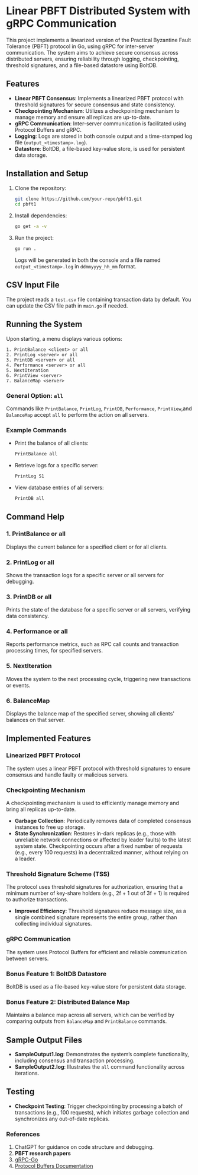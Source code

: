 # Linear PBFT Distributed System with gRPC Communication

This project implements a linearized version of the Practical Byzantine Fault Tolerance (PBFT) protocol in Go, using gRPC for inter-server communication. The system aims to achieve secure consensus across distributed servers, ensuring reliability through logging, checkpointing, threshold signatures, and a file-based datastore using BoltDB.

## Features

- **Linear PBFT Consensus**: Implements a linearized PBFT protocol with threshold signatures for secure consensus and state consistency.
- **Checkpointing Mechanism**: Utilizes a checkpointing mechanism to manage memory and ensure all replicas are up-to-date.
- **gRPC Communication**: Inter-server communication is facilitated using Protocol Buffers and gRPC.
- **Logging**: Logs are stored in both console output and a time-stamped log file (`output_<timestamp>.log`).
- **Datastore**: BoltDB, a file-based key-value store, is used for persistent data storage.

## Installation and Setup

1. Clone the repository:
   ```bash
   git clone https://github.com/your-repo/pbft1.git
   cd pbft1
   ```

2. Install dependencies:
   ```bash
   go get -a -v
   ```

3. Run the project:
   ```bash
   go run .
   ```

   Logs will be generated in both the console and a file named `output_<timestamp>.log` in `ddmmyyyy_hh_mm` format.

## CSV Input File

The project reads a `test.csv` file containing transaction data by default. You can update the CSV file path in `main.go` if needed.

## Running the System

Upon starting, a menu displays various options:

```plaintext
1. PrintBalance <client> or all
2. PrintLog <server> or all
3. PrintDB <server> or all
4. Performance <server> or all
5. NextIteration
6. PrintView <server>
7. BalanceMap <server>
```

### General Option: `all`
Commands like `PrintBalance`, `PrintLog`, `PrintDB`, `Performance`, `PrintView`,and `BalanceMap` accept `all` to perform the action on all servers.

### Example Commands

- Print the balance of all clients:
  ```bash
  PrintBalance all
  ```
- Retrieve logs for a specific server:
  ```bash
  PrintLog S1
  ```
- View database entries of all servers:
  ```bash
  PrintDB all
  ```

## Command Help

### **1. PrintBalance <client> or all**  
Displays the current balance for a specified client or for all clients.

### **2. PrintLog <server> or all**  
Shows the transaction logs for a specific server or all servers for debugging.

### **3. PrintDB <server> or all**  
Prints the state of the database for a specific server or all servers, verifying data consistency.

### **4. Performance <server> or all**  
Reports performance metrics, such as RPC call counts and transaction processing times, for specified servers.

### **5. NextIteration**  
Moves the system to the next processing cycle, triggering new transactions or events.

### **6. BalanceMap <server>**  
Displays the balance map of the specified server, showing all clients' balances on that server.

## Implemented Features

### Linearized PBFT Protocol
The system uses a linear PBFT protocol with threshold signatures to ensure consensus and handle faulty or malicious servers.

### Checkpointing Mechanism
A checkpointing mechanism is used to efficiently manage memory and bring all replicas up-to-date. 
- **Garbage Collection**: Periodically removes data of completed consensus instances to free up storage.
- **State Synchronization**: Restores in-dark replicas (e.g., those with unreliable network connections or affected by leader faults) to the latest system state. Checkpointing occurs after a fixed number of requests (e.g., every 100 requests) in a decentralized manner, without relying on a leader.

### Threshold Signature Scheme (TSS)
The protocol uses threshold signatures for authorization, ensuring that a minimum number of key-share holders (e.g., 2f + 1 out of 3f + 1) is required to authorize transactions.
- **Improved Efficiency**: Threshold signatures reduce message size, as a single combined signature represents the entire group, rather than collecting individual signatures.
  
### gRPC Communication
The system uses Protocol Buffers for efficient and reliable communication between servers.

### Bonus Feature 1: BoltDB Datastore
BoltDB is used as a file-based key-value store for persistent data storage.

### Bonus Feature 2: Distributed Balance Map
Maintains a balance map across all servers, which can be verified by comparing outputs from `BalanceMap` and `PrintBalance` commands.

## Sample Output Files

- **SampleOutput1.log**: Demonstrates the system’s complete functionality, including consensus and transaction processing.
- **SampleOutput2.log**: Illustrates the `all` command functionality across iterations.

## Testing

- **Checkpoint Testing**: Trigger checkpointing by processing a batch of transactions (e.g., 100 requests), which initiates garbage collection and synchronizes any out-of-date replicas.

### References
1. ChatGPT for guidance on code structure and debugging.
2. **PBFT research papers**
3. [gRPC-Go](https://github.com/grpc/grpc-go)
4. [Protocol Buffers Documentation](https://protobuf.dev/)
